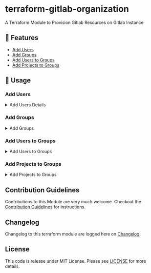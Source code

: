 # terraform-gitlab-organization

A Terraform Module to Provision Gitlab Resources on Gitlab Instance

## :rocket: Features

- [Add Users](#add-users)
- [Add Groups](#add-groups)
- [Add Users to Groups](#add-users-to-groups)
- [Add Projects to Groups](#add-projects-to-groups)

## :information_desk_person: Usage

### Add Users

<details>
<summary>Add Users Details</summary>

####  main.tf
```hcl
variable "gitlab_token" {
  type = "string"
}

variable "base_url" {
  type = "string"
}

variable "users" {
  default = {}
}

module "add_users" {
  source       = "../../"
  gitlab_token = var.gitlab_token
  base_url     = var.base_url
  users        = var.users
}
```

#### users.auto.tfvars.json

```json
{
  "users": {
    "aditya.singh@northwind.in": {
      "username": "aditya.singh",
      "email": "aditya.singh@northwind.in",
      "password": "password@123",
      "groups_access": {},
      "projects_access": {}
    },
    "raj.singh@northwind.in": {
      "username": "raj.singh",
      "email": "raj.singh@northwind.in",
      "password": "password@123",
      "groups_access": {},
      "projects_access": {}
    }
  }
}
```
</details>

### Add Groups

<details>
<summary>Add Groups</summary>

#### main.tf

```hcl
variable "gitlab_token" {
  type = "string"
}

variable "base_url" {
  type = "string"
}

variable groups {
  default = {}
}

module "add_groups" {
  source       = "../../"
  gitlab_token = var.gitlab_token
  base_url     = var.base_url
  groups       = var.groups
}
```

#### groups.auto.tfvars.json
```json
{
  "groups": {
    "northwind-wave-2": {
      "group_name": "northwind-wave-2",
      "group_description": "A Group for entire northwind Wave 1"
    },
    "northwind-mentors-1": {
      "group_name": "northwind-mentors-1",
      "group_description": "Group Created for northwind mentors"
    },
    "northwind-auditors-1": {
      "group_name": "northwind-auditors-1",
      "group_description": "Group Created for auditors"
    }
  }
}
```
</details>

### Add Users to Groups

<details>
<summary>Add Users to Groups</summary>

#### main.tf
```hcl
variable "gitlab_token" {
  type = "string"
}

variable "base_url" {
  type = "string"
}

variable "users" {
  default = {}
}

variable "groups" {
  default = {}
}

variable "user_namespaces" {
  default = {}
}

variable "group_namespaces" {
  default = {}
}

module "add_groups_users" {
  source           = "../../"
  gitlab_token     = var.gitlab_token
  base_url         = var.base_url
  groups           = var.groups
  users            = var.users
  user_namespaces  = var.user_namespaces
  group_namespaces = var.group_namespaces
}
```

#### groups.auto.tfvars.json
```json
{
  "groups": {
    "northwind-wave-2": {
      "group_name": "northwind-wave-2",
      "group_description": "A Group for entire northwind Wave 1"
    },
    "northwind-mentors-1": {
      "group_name": "northwind-mentors-1",
      "group_description": "Group Created for northwind mentors"
    },
    "northwind-auditors-1": {
      "group_name": "northwind-auditors-1",
      "group_description": "Group Created for auditors"
    }
  }
}
```

#### users.auto.tfvars.json
```json
{
  "users": {
    "aditya.singh@northwind.in": {
      "username": "aditya.singh",
      "email": "aditya.singh@northwind.in",
      "password": "password@123",
      "groups_access": {},
      "projects_access": {}
    },
    "raj.singh@northwind.in": {
      "username": "raj.singh",
      "email": "raj.singh@northwind.in",
      "password": "password@123",
      "groups_access": {},
      "projects_access": {}
    }
  }
}
```

#### namespaces.auto.tfvars.json

```json
{
  "group_namespaces": {
    "northwind-wave-2": "northwind-wave-2",
    "northwind-mentors-1": "northwind-mentors-1",
    "northwind-auditors-1": "northwind-auditors-1"
  },
  "user_namespaces": {
    "aditya.singh": "aditya.singh@northwind.in",
    "raj.singh": "raj.singh@northwind.in",
    "sachin.grover": "sachin@northwind.in",
    "sagar.patke": "sagar.patke@northwind.in"
  }
}
```
</details>

### Add Projects to Groups

<details>
<summary>Add Projects to Groups</summary>
#### main.tf

```hcl
variable "gitlab_token" {
  type = "string"
}

variable "base_url" {
  type = "string"
}

variable "users" {
  default = {}
}

variable "projects" {
  default = {}
}

variable "groups" {
  default = {}
}

variable "user_namespaces" {
  default = {}
}

variable "group_namespaces" {
  default = {}
}

module "add_users_projects" {
  source           = "../../"
  gitlab_token     = var.gitlab_token
  base_url         = var.base_url
  projects         = var.projects
  groups           = var.groups
  user_namespaces  = var.user_namespaces
  group_namespaces = var.group_namespaces
}
```

#### groups.auto.tfvars.json

```json
{
  "groups": {
    "northwind-wave-2": {
      "group_name": "northwind-wave-2",
      "group_description": "A Group for entire northwind Wave 1"
    },
    "northwind-mentors-1": {
      "group_name": "northwind-mentors-1",
      "group_description": "Group Created for northwind mentors"
    },
    "northwind-auditors-1": {
      "group_name": "northwind-auditors-1",
      "group_description": "Group Created for auditors"
    }
  }
}
```

#### namespaces.auto.tfvars.json
```json
{
  "group_namespaces": {
    "northwind-wave-2": "northwind-wave-2",
    "northwind-mentors-1": "northwind-mentors-1",
    "northwind-auditors-1": "northwind-auditors-1"
  },
  "user_namespaces": {}
}
```

#### projects.auto.tfvars.json
```json
{
  "projects": {
    "mentors-project-1": {
      "name": "mentors-project-1",
      "description": "This is only the Test Project",
      "visibility_level": "private",
      "namespace_id": "northwind-mentors-1",
      "only_allow_merge_if_pipeline_succeeds": false,
      "shared_with_groups": {}
    },
    "users-project-1": {
      "name": "users-project-1",
      "description": "This is only the Test Project",
      "visibility_level": "private",
      "namespace_id": "northwind-auditors-1",
      "only_allow_merge_if_pipeline_succeeds": true,
      "shared_with_groups": {
        "northwind-wave-2": "guest"
      }
    }
  }
}
```

</details>




## Contribution Guidelines

Contributions to this Module are very much welcome. Checkout the [Contribution Guidelines](./CONTRIBUTING.md) for instructions.

## Changelog

Changelog to this terraform module are logged here on [Changelog](./CHANGELOG.md).

## License

This code is release under MIT License. Please see [LICENSE](./LICENSE) for more details.
